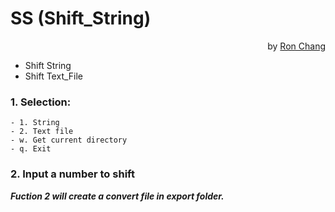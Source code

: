 # SS (Shift_String)
<p align="right">by <a href="https://github.com/Ron-Chang">Ron Chang</a></p>

+ Shift String
+ Shift Text_File


### 1. Selection:  
`- 1. String`  
`- 2. Text file`  
`- w. Get current directory`  
`- q. Exit`  

### 2. Input a number to shift

*__Fuction 2 will create a convert file in export folder.__*

